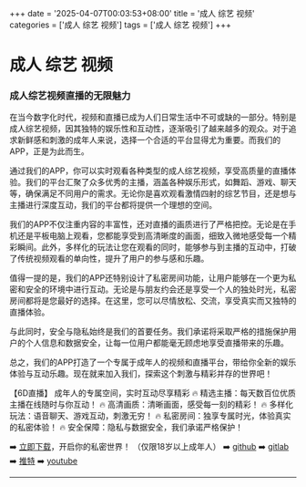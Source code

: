 +++
date = '2025-04-07T00:03:53+08:00'
title = '成人 综艺 视频'
categories = ['成人 综艺 视频']
tags = ['成人 综艺 视频']
+++

# 成人 综艺 视频

### 成人综艺视频直播的无限魅力

在当今数字化时代，视频和直播已成为人们日常生活中不可或缺的一部分。特别是成人综艺视频，因其独特的娱乐性和互动性，逐渐吸引了越来越多的观众。对于追求新鲜感和刺激的成年人来说，选择一个合适的平台显得尤为重要。而我们的APP，正是为此而生。

通过我们的APP，你可以实时观看各种类型的成人综艺视频，享受高质量的直播体验。我们的平台汇聚了众多优秀的主播，涵盖各种娱乐形式，如舞蹈、游戏、聊天等，确保满足不同用户的需求。无论你是喜欢观看激情四射的综艺节目，还是想与主播进行深度互动，我们的平台都将提供一个理想的空间。

我们的APP不仅注重内容的丰富性，还对直播的画质进行了严格把控。无论是在手机还是平板电脑上观看，您都能享受到高清晰度的画面，细致入微地感受每一个精彩瞬间。此外，多样化的玩法让您在观看的同时，能够参与到主播的互动中，打破了传统视频观看的单向性，提升了用户的参与感和乐趣。

值得一提的是，我们的APP还特别设计了私密房间功能，让用户能够在一个更为私密和安全的环境中进行互动。无论是与朋友约会还是享受一个人的独处时光，私密房间都将是您最好的选择。在这里，您可以尽情放松、交流，享受真实而又独特的直播体验。

与此同时，安全与隐私始终是我们的首要任务。我们承诺将采取严格的措施保护用户的个人信息和数据安全，让每一位用户都能毫无顾虑地享受直播带来的乐趣。

总之，我们的APP打造了一个专属于成年人的视频和直播平台，带给你全新的娱乐体验与互动乐趣。现在就来加入我们，探索这个刺激与精彩并存的世界吧！

【6D直播】
成年人的专属空间，实时互动尽享精彩
🔥 精选主播：每天数百位优质主播在线随时与你互动！
🔥 高清画质：清晰画面，感受每一刻的精彩！
🔥 多样化玩法：语音聊天、游戏互动，刺激无穷！
🔥 私密房间：独享专属时光，体验真实的私密体验！
🔥 安全保障：隐私与数据安全，我们承诺严格保护！

➡️ [立即下载](https://down123.s3.ap-east-1.amazonaws.com/down/down.html?channelCode=blog)，开启你的私密世界！
（仅限18岁以上成年人）
➡️ [github](https://aldult-live.github.io/)
➡️ [gitlab](https://seo-09598d.gitlab.io/)
➡️ [推特](https://x.com/wegame33)
➡️ [youtube](https://www.youtube.com/@6Dlive)

---
